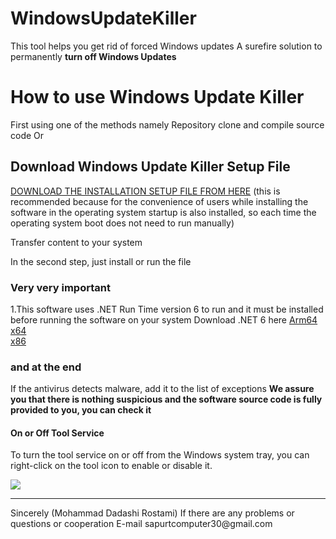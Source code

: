 # WindowsUpdateKiller
This tool helps you get rid of forced Windows updates
A surefire solution to permanently <strong>turn off Windows Updates</strong>

<h1>How to use Windows Update Killer</h1>
First using one of the methods namely
Repository clone and compile source code
Or 
<h2>Download Windows Update Killer Setup File</h2>
<a href="https://raw.githubusercontent.com/sapurtcomputer30/WindowsUpdateKiller/master/WUK-Setup.exe">DOWNLOAD THE INSTALLATION SETUP FILE FROM HERE</a> (this is recommended because for the convenience of users while installing the software in the operating system startup is also installed, so each time the operating system boot does not need to run manually)

Transfer content to your system

In the second step, just install or run the file




<h3>Very very important</h3>
1.This software uses .NET Run Time version 6 to run and it must be installed before running the software on your system
Download .NET 6 here 
<a href="/en-us/download/dotnet/thank-you/runtime-desktop-6.0.3-windows-arm64-installer">Arm64</a>
<br>
<a href="/en-us/download/dotnet/thank-you/runtime-desktop-6.0.3-windows-x64-installer">x64</a>
<br>
<a href="/en-us/download/dotnet/thank-you/runtime-desktop-6.0.3-windows-x86-installer">x86</a>

<h3>and at the end</h3>

If the antivirus detects malware, add it to the list of exceptions
<b>We assure you that there is nothing suspicious and the software source code is fully provided to you, you can check it</b>

<h4>On or Off Tool Service</h4>
<p>To turn the tool service on or off from the Windows system tray, you can right-click on the tool icon to enable or disable it.</p>
<img src="https://user-images.githubusercontent.com/26039089/161421769-6b5aed37-3efd-4dc1-87bb-76dff72d757a.png"/>

<hr>
Sincerely (Mohammad Dadashi Rostami)
If there are any problems or questions or cooperation
E-mail
sapurtcomputer30@gmail.com
